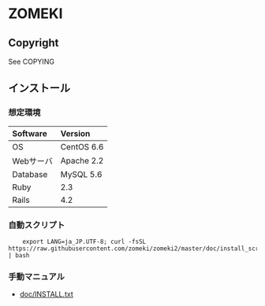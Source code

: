 ZOMEKI
==========

## Copyright

See COPYING

## インストール

### 想定環境

| Software | Version    |
|:---------|:-----------|
| OS       | CentOS 6.6 |
| Webサーバ | Apache 2.2 |
| Database | MySQL 5.6  |
| Ruby     | 2.3        |
| Rails    | 4.2        |


### 自動スクリプト
        export LANG=ja_JP.UTF-8; curl -fsSL https://raw.githubusercontent.com/zomeki/zomeki2/master/doc/install_scripts/prepare.sh | bash

### 手動マニュアル
  - [doc/INSTALL.txt](doc/INSTALL.txt)
